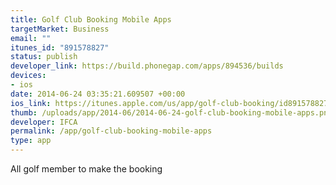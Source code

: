 ```yaml
--- 
title: Golf Club Booking Mobile Apps
targetMarket: Business
email: ""
itunes_id: "891578827"
status: publish
developer_link: https://build.phonegap.com/apps/894536/builds
devices: 
- ios
date: 2014-06-24 03:35:21.609507 +00:00
ios_link: https://itunes.apple.com/us/app/golf-club-booking/id891578827?ls=1&mt=8
thumb: /uploads/app/2014-06/2014-06-24-golf-club-booking-mobile-apps.png
developer: IFCA
permalink: /app/golf-club-booking-mobile-apps
type: app
---
```


All golf member to make the booking

